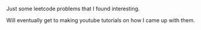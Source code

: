 Just some leetcode problems that I found interesting.

Will eventually get to making youtube tutorials on how I came up with them.
